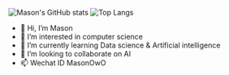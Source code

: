 ![Mason's GitHub stats](https://github-readme-stats.vercel.app/api?username=MASON-PRINCE&show_icons=true&theme=ambient_gradient)
![Top Langs](https://github-readme-stats.vercel.app/api/top-langs/?username=MASON-PRINCE&layout=compact)
- 👋 Hi, I’m Mason
- 👀 I’m interested in computer science
- 🌱 I’m currently learning Data science & Artificial intelligence
- 💞️ I’m looking to collaborate on AI
- 📫 Wechat ID MasonOwO 

<!---
MASON-PRINCE/MASON-PRINCE is a ✨ special ✨ repository because its `README.md` (this file) appears on your GitHub profile.
You can click the Preview link to take a look at your changes.
--->
